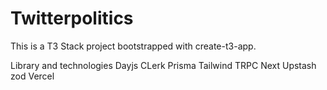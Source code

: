 # Twitterpolitics

This is a T3 Stack project bootstrapped with create-t3-app.

Library and technologies
Dayjs
CLerk
Prisma
Tailwind
TRPC
Next
Upstash
zod
Vercel
